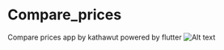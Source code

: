 # Compare_prices
Compare prices app by kathawut powered by flutter
![Alt text](https://github.com/Devktw/Compare-prices/raw/main/Screenshot_2024-04-07-02-20-59-72_37d511a5ada4d246e6b9b4457c0eac76.jpg "Optional title")
